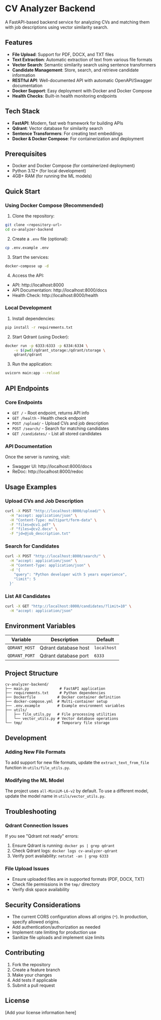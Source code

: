 # CV Analyzer Backend

A FastAPI-based backend service for analyzing CVs and matching them with job descriptions using vector similarity search.

## Features

- **File Upload**: Support for PDF, DOCX, and TXT files
- **Text Extraction**: Automatic extraction of text from various file formats
- **Vector Search**: Semantic similarity search using sentence transformers
- **Candidate Management**: Store, search, and retrieve candidate information
- **RESTful API**: Well-documented API with automatic OpenAPI/Swagger documentation
- **Docker Support**: Easy deployment with Docker and Docker Compose
- **Health Checks**: Built-in health monitoring endpoints

## Tech Stack

- **FastAPI**: Modern, fast web framework for building APIs
- **Qdrant**: Vector database for similarity search
- **Sentence Transformers**: For creating text embeddings
- **Docker & Docker Compose**: For containerization and deployment

## Prerequisites

- Docker and Docker Compose (for containerized deployment)
- Python 3.12+ (for local development)
- 4GB+ RAM (for running the ML models)

## Quick Start

### Using Docker Compose (Recommended)

1. Clone the repository:
```bash
git clone <repository-url>
cd cv-analyzer-backend
```

2. Create a `.env` file (optional):
```bash
cp .env.example .env
```

3. Start the services:
```bash
docker-compose up -d
```

4. Access the API:
- API: http://localhost:8000
- API Documentation: http://localhost:8000/docs
- Health Check: http://localhost:8000/health

### Local Development

1. Install dependencies:
```bash
pip install -r requirements.txt
```

2. Start Qdrant (using Docker):
```bash
docker run -p 6333:6333 -p 6334:6334 \
    -v $(pwd)/qdrant_storage:/qdrant/storage \
    qdrant/qdrant
```

3. Run the application:
```bash
uvicorn main:app --reload
```

## API Endpoints

### Core Endpoints

- `GET /` - Root endpoint, returns API info
- `GET /health` - Health check endpoint
- `POST /upload/` - Upload CVs and job description
- `POST /search/` - Search for matching candidates
- `GET /candidates/` - List all stored candidates

### API Documentation

Once the server is running, visit:
- Swagger UI: http://localhost:8000/docs
- ReDoc: http://localhost:8000/redoc

## Usage Examples

### Upload CVs and Job Description

```bash
curl -X POST "http://localhost:8000/upload/" \
  -H "accept: application/json" \
  -H "Content-Type: multipart/form-data" \
  -F "files=@cv1.pdf" \
  -F "files=@cv2.docx" \
  -F "jd=@job_description.txt"
```

### Search for Candidates

```bash
curl -X POST "http://localhost:8000/search/" \
  -H "accept: application/json" \
  -H "Content-Type: application/json" \
  -d '{
    "query": "Python developer with 5 years experience",
    "limit": 5
  }'
```

### List All Candidates

```bash
curl -X GET "http://localhost:8000/candidates/?limit=10" \
  -H "accept: application/json"
```

## Environment Variables

| Variable | Description | Default |
|----------|-------------|---------|
| `QDRANT_HOST` | Qdrant database host | `localhost` |
| `QDRANT_PORT` | Qdrant database port | `6333` |

## Project Structure

```
cv-analyzer-backend/
├── main.py              # FastAPI application
├── requirements.txt     # Python dependencies
├── Dockerfile          # Docker container definition
├── docker-compose.yml  # Multi-container setup
├── .env.example        # Example environment variables
├── utils/
│   ├── file_utils.py   # File processing utilities
│   └── vector_utils.py # Vector database operations
└── tmp/                # Temporary file storage
```

## Development

### Adding New File Formats

To add support for new file formats, update the `extract_text_from_file` function in `utils/file_utils.py`.

### Modifying the ML Model

The project uses `all-MiniLM-L6-v2` by default. To use a different model, update the model name in `utils/vector_utils.py`.

## Troubleshooting

### Qdrant Connection Issues

If you see "Qdrant not ready" errors:
1. Ensure Qdrant is running: `docker ps | grep qdrant`
2. Check Qdrant logs: `docker logs cv-analyzer-qdrant`
3. Verify port availability: `netstat -an | grep 6333`

### File Upload Issues

- Ensure uploaded files are in supported formats (PDF, DOCX, TXT)
- Check file permissions in the `tmp/` directory
- Verify disk space availability

## Security Considerations

- The current CORS configuration allows all origins (`*`). In production, specify allowed origins.
- Add authentication/authorization as needed
- Implement rate limiting for production use
- Sanitize file uploads and implement size limits

## Contributing

1. Fork the repository
2. Create a feature branch
3. Make your changes
4. Add tests if applicable
5. Submit a pull request

## License

[Add your license information here]